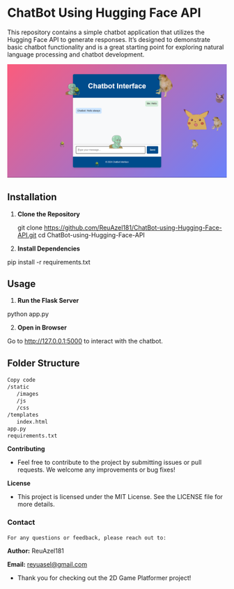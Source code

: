 # ChatBot Using Hugging Face API

This repository contains a simple chatbot application that utilizes the Hugging Face API to generate responses. It’s designed to demonstrate basic chatbot functionality and is a great starting point for exploring natural language processing and chatbot development.


![UI](https://github.com/ReuAzel181/ChatBot-using-Hugging-Face-API/blob/2c1ef3c7d7020dc40c29a4b019ad87dfdbfd63d4/Interface.png)

## Installation

1. **Clone the Repository**

   git clone https://github.com/ReuAzel181/ChatBot-using-Hugging-Face-API.git
   cd ChatBot-using-Hugging-Face-API

2. **Install Dependencies**

  pip install -r requirements.txt

## Usage

1. **Run the Flask Server**
   
  python app.py

2. **Open in Browser**

Go to http://127.0.0.1:5000 to interact with the chatbot.

## Folder Structure

    Copy code
    /static
       /images
       /js
       /css
    /templates
       index.html
    app.py
    requirements.txt
    
**Contributing**
  - Feel free to contribute to the project by submitting issues or pull requests. We welcome any improvements or bug fixes!

**License**
  - This project is licensed under the MIT License. See the LICENSE file for more details.

### Contact
    For any questions or feedback, please reach out to:

**Author:** ReuAzel181

**Email:** reyuasel@gmail.com 

- Thank you for checking out the 2D Game Platformer project!

